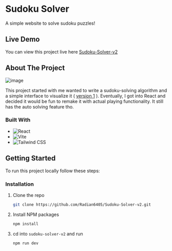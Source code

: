 # Sudoku Solver

A simple website to solve sudoku puzzles!

## Live Demo

You can view this project live here [Sudoku-Solver-v2](https://radian6405.github.io/Sudoku-Solver-v2/)

## About The Project

![image](https://github.com/user-attachments/assets/d81d836e-fb41-4f81-946a-580dec79805d)

This project started with me wanted to write a sudoku-solving algorithm and a simple interface to visualize it ( [version 1](https://github.com/Radian6405/Sudoku_Solver) ). Eventually, I got into React and decided it would be fun to remake it with actual playing functionality. It still has the auto solving feature tho.

### Built With
* ![React](https://img.shields.io/badge/React-20232A?style=for-the-badge&logo=react&logoColor=61DAFB)
* ![Vite](https://img.shields.io/badge/Vite-B73BFE?style=for-the-badge&logo=vite&logoColor=FFD62E)
* ![Tailwind CSS](https://img.shields.io/badge/Tailwind_CSS-38B2AC?style=for-the-badge&logo=tailwind-css&logoColor=white)

## Getting Started

To run this project locally follow these steps:

### Installation

1. Clone the repo
   ```sh
   git clone https://github.com/Radian6405/Sudoku-Solver-v2.git
   ```
2. Install NPM packages
   ```sh
   npm install
   ```
3. cd into `sudoku-solver-v2` and run
   ```js
   npm run dev
   ```
